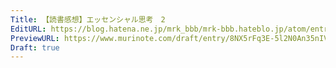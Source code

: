 ```yaml
---
Title: 【読書感想】エッセンシャル思考　2
EditURL: https://blog.hatena.ne.jp/mrk_bbb/mrk-bbb.hateblo.jp/atom/entry/6802888565235539873
PreviewURL: https://www.murinote.com/draft/entry/8NX5rFq3E-5l2N0An35nIVB6WEI
Draft: true
---
```


